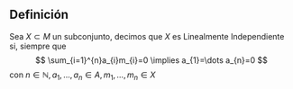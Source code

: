 ## Definición

Sea $X \subset M$ un subconjunto, decimos que $X$ es Linealmente Independiente si, siempre que
$$
\sum_{i=1}^{n}a_{i}m_{i}=0 \implies a_{1}=\dots a_{n}=0
$$
con $n \in \mathbb{N}, a_{1},\dots,a_{n}\in A, m_{1},\dots,m_{n} \in X$